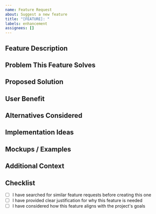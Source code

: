 ```yaml
---
name: Feature Request
about: Suggest a new feature
title: "[FEATURE]: "
labels: enhancement
assignees: []
---
```


## Feature Description

<!-- A clear and concise description of the feature you're proposing -->

## Problem This Feature Solves

<!-- Explain the problem or need that this feature addresses -->

## Proposed Solution

<!-- Describe how you envision this feature working -->

## User Benefit

<!-- Explain how this feature will benefit users -->

## Alternatives Considered

<!-- Describe any alternative solutions or features you've considered -->

## Implementation Ideas

<!-- Optional: If you have ideas about how to implement this feature -->

## Mockups / Examples

<!-- Optional: Include any mockups, examples, or references that help illustrate the feature -->

## Additional Context

<!-- Add any other context about the feature request here -->

## Checklist

- [ ] I have searched for similar feature requests before creating this one
- [ ] I have provided clear justification for why this feature is needed
- [ ] I have considered how this feature aligns with the project's goals
